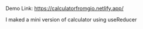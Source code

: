 Demo Link: https://calculatorfromgio.netlify.app/

I maked a mini version of calculator using useReducer
